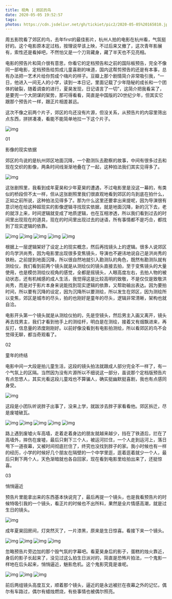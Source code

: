 ```yaml
---
title: 视角 | 郊区的鸟
date: 2020-05-05 19:52:57
tags:
photos: https://cdn.jsdelivr.net/gh/tickiet/pic2/2020-05-05%20165810.jpg
---
```


周五影院看了郊区的鸟，去年first的最佳影片，杭州人拍的电影在杭州看，气氛挺好的。这个电影原本定过档，按理说早该上映，不过后来又撤了，这次青年影展有，索性还是看掉吧，不然怕又是一个刀背藏身，藏了半天也不见亮相。


电影的预告片和简介很有意思，你看它的定档预告和之前的国际板预告，完全不像同一部电影，定档预告给剪成儿童喜剧的味道，国内这帮剪预告的还是有本事，总有办法把一艺术片给你剪成个嗨片的样子。豆瓣上那个剧情简介非常吸引我，“一日，他进入一间无人的小学，读到一本日记，里面记载了少年隐秘的成长和一个团体的破裂，随着调查的进行，夏昊发现，日记语言了一切”，这简介把我看呆了，是要兜一个大阴谋的架势，那可得看看，简直是中国版的20世纪少年，但其实它跟那个预告片一样，跟正片相差甚远。


这次不像之前两个片子，郊区的鸟还没有片源，但没关系，从预告片的内容里筛出点东西，拼拼凑凑，看能不能简单地拉一下这个片子。

![img](https://cdn.jsdelivr.net/gh/tickiet/pic2/2020-05-05%20165806.jpg)

01

影像的现实依据

郊区的鸟说的是杭州郊区地面沉降，一个勘测队去勘察的故事，中间有很多过去和现在交织的影像，两条时间线渐渐地叠在了一起，这种拍法我们其实见得多了。

![img](https://cdn.jsdelivr.net/gh/tickiet/pic2/2020-05-05%20165810.jpg)

这张剧照里，我看到成年夏昊和少年夏昊的遭遇，不过电影里是没这一幕的，有类似的桥段但不太一样，但从这张剧照里我们很直观地看到郊区的鸟到底在拍什么，正如之前所说，这种拍法见得多了。那为什么这里还要拿出来提呢，因为导演很有意识地在给这种超现实的影像逻辑寻找现实依据，就是地面沉降，新的沉下去，老的就浮上来，时间逻辑就变成了地质逻辑，也在互相渗透，所以我们看到过去的时间里出现现在的道具，现在的时间里出现过去的谜语，所有事情都不是巧合，都找到了现实逻辑的依靠。

![img](https://cdn.jsdelivr.net/gh/tickiet/pic2/2020-05-05%20165813.jpg)
![img](https://cdn.jsdelivr.net/gh/tickiet/pic2/2020-05-05%20165818.jpg)
![img](https://cdn.jsdelivr.net/gh/tickiet/pic2/2020-05-05%20165821.jpg)
![img](https://cdn.jsdelivr.net/gh/tickiet/pic2/2020-05-05%20165824.jpg)
![img](https://cdn.jsdelivr.net/gh/tickiet/pic2/2020-05-05%20165828.jpg)

根据上一层逻辑架好了设定上的现实概念，然后再找镜头上的逻辑。很多人说郊区的鸟学洪尚秀，因为电影里出现很多变焦镜头，导演也不避讳地说自己是洪尚秀的铁粉。之前提到地面沉降，所以很自然地就引入勘测队的角色，既然有勘测队就有测绘仪，我们看到前两个镜头就是从测绘仪的镜头直接去拍，至于变焦镜头的大量使用，也是模仿测绘仪视角的感觉，全都是摇镜头，人眼高度左右，去拍人物的被动状态，还有机械感的成人生活，我觉得这是比较高明的致敬，不是仅仅是致敬洪尚秀，而是对于影片本身来说能找到现实逻辑的依靠，又帮助输出表达。因为要拍时间，所以要有沉降的设定，因为沉降所以要测绘，所以发生在郊区，因为测绘所以变焦，郊区是城市的尽头，拍的也刚好是童年的尽头，逻辑非常清晰，架构也就自洽。


电影开头第一个镜头就是从测绘仪拍的，先是空镜头，然后男主入画又离开，镜头再去找男主，我们才看到他手上的测绘杆，明白是在测绘，接着又有烟飘进来，再反打，信息量的浓度刚刚好。以前好像没看到有电影拍测绘，所以看郊区的鸟不会觉得无聊，都当奇观看了。


02

童年的终结

电影中间一大段是拍儿童生活，这段的镜头拍法就跟成人部分完全不一样了，有一个气氛上的区隔。当然因为没有片源所以不细说这一部分，虽说那个定档版预告片有点忽悠人，其实光看这段儿童戏也不算骗人，确实挺幽默挺喜剧，我也有点感同身受。

![img](https://cdn.jsdelivr.net/gh/tickiet/pic2/2020-05-05%20165839.jpg)

这段是小团队听说胖子出事了，没来上学，就跋涉去胖子家看看他。郊区拆迁，尽是废墟破瓦。

![img](https://cdn.jsdelivr.net/gh/tickiet/pic2/2020-05-05%20165842.jpg)
![img](https://cdn.jsdelivr.net/gh/tickiet/pic2/2020-05-05%20170111.jpg)
![img](https://cdn.jsdelivr.net/gh/tickiet/pic2/2020-05-05%20170115.jpg)
![img](https://cdn.jsdelivr.net/gh/tickiet/pic2/2020-05-05%20170118.jpg)
![img](https://cdn.jsdelivr.net/gh/tickiet/pic2/2020-05-05%20170121.jpg)

路上遇到废墟火车高墙，走着走着身边的朋友就越来越少，挡在了铁道后，拦在了高墙外，摔伤在废墟，最后只剩下三个人，被运河拦住，一个人走到运河上，落日甩下一道夜幕，又被时间彻底拦住了，终究也没找到胖子的家。我小时候也有一样的经历，小学的时候好几个朋友在隔壁的一个中学里逛，逛着逛着就少一个人，最后只剩下两个人，天色渐暗就也各自回家，现在看到电影里给拍出来了，还挺惊喜。


03

悄悄逼近

预告片里能拿出来的东西基本快说完了，最后再提一个镜头，也是我看预告片的时候特吸引我的一个镜头，看正片的时候也不出所料，果然是全片情感高潮，就是过生日的镜头。

![img](https://cdn.jsdelivr.net/gh/tickiet/pic2/2020-05-05%20170125.jpg)

成年夏昊回房间，灯突然灭了，一片漆黑，原来是生日惊喜。看接下来一个镜头。

![img](https://cdn.jsdelivr.net/gh/tickiet/pic2/2020-05-05%20170128.jpg)
![img](https://cdn.jsdelivr.net/gh/tickiet/pic2/2020-05-05%20170132.jpg)
![img](https://cdn.jsdelivr.net/gh/tickiet/pic2/2020-05-05%20170135.jpg)
![img](https://cdn.jsdelivr.net/gh/tickiet/pic2/2020-05-05%20170139.jpg)

忽略预告片旁边加的那个毁气氛的字幕吧。看夏昊身后的影子，蛋糕的烛火靠近，身后的影子长起来了，没见过这么拍生日派对的，简直是恐怖片拍法，一个鬼影一样地在后头起来，悄悄逼近，魅影危机。这个鬼影究竟是谁呢。

![img](https://cdn.jsdelivr.net/gh/tickiet/pic2/2020-05-05%20170143.jpg)
![img](https://cdn.jsdelivr.net/gh/tickiet/pic2/2020-05-05%20170146.jpg)
![img](https://cdn.jsdelivr.net/gh/tickiet/pic2/2020-05-05%20170149.jpg)

前后两组镜头高度互文，顺着那个镜头，逼近的是永远被拦在夜幕之外的记忆，偶尔有车路过，偶尔有蜡烛燃烧，有些事情也被偶尔照亮。